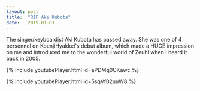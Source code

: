 ```yaml
---
layout: post
title:  "RIP Aki Kubota"
date:   2019-01-03
---
```


The singer/keyboardist Aki Kubota has passed away. She was one of 4 personnel on KoenjiHyakkei's debut album, which made a HUGE impression on me and introduced me to the wonderful world of Zeuhl when I heard it back in 2005.

{% include youtubePlayer.html id=aPDMq0CKawc %}

{% include youtubePlayer.html id=5sqVf02uuW8 %}
